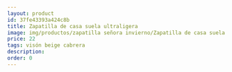 ```yaml
---
layout: product
id: 37fe43393a424c8b
title: Zapatilla de casa suela ultraligera
image: img/productos/zapatilla señora invierno/Zapatilla de casa suela ultraligera=22=visón beige cabrera.webp
price: 22
tags: visón beige cabrera
description: 
order: 0
---
```


